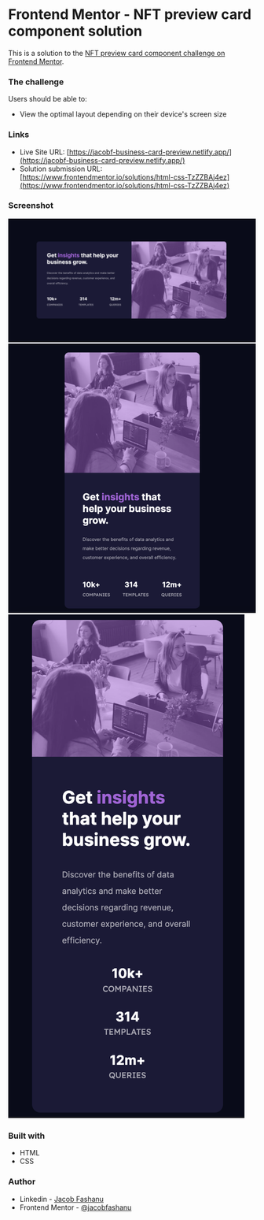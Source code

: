 # Frontend Mentor - NFT preview card component solution

This is a solution to the [NFT preview card component challenge on Frontend Mentor](https://www.frontendmentor.io/challenges/nft-preview-card-component-SbdUL_w0U).


### The challenge

Users should be able to:

- View the optimal layout depending on their device's screen size

### Links

- Live Site URL: [https://jacobf-business-card-preview.netlify.app/](https://jacobf-business-card-preview.netlify.app/)
- Solution submission URL: [https://www.frontendmentor.io/solutions/html-css-TzZZBAj4ez](https://www.frontendmentor.io/solutions/html-css-TzZZBAj4ez)

### Screenshot

![](./Desktop-view1.png)
![](./Tablet-view1.png)
![](./mobile-view1.png)


### Built with

- HTML
- CSS

### Author

- Linkedin - [Jacob Fashanu](https://www.linkedin.com/in/jacob-fashanu/)
- Frontend Mentor - [@jacobfashanu](https://www.frontendmentor.io/profile/jacobfashanu)
